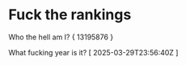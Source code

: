 # Fuck the rankings

Who the hell am I?
{ 13195876 }

What fucking year is it?
[ 2025-03-29T23:56:40Z ]
